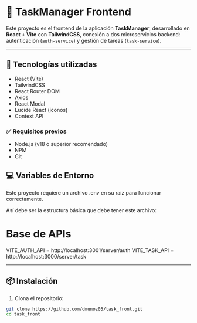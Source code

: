# 🧠 TaskManager Frontend

Este proyecto es el frontend de la aplicación **TaskManager**, desarrollado en **React + Vite** con **TailwindCSS**, conexión a dos microservicios backend: autenticación (`auth-service`) y gestión de tareas (`task-service`).

---

## 🚀 Tecnologías utilizadas

- React (Vite)
- TailwindCSS
- React Router DOM
- Axios
- React Modal
- Lucide React (íconos)
- Context API

### ✅ Requisitos previos

- Node.js (v18 o superior recomendado)
- NPM
- Git

## 💻 Variables de Entorno
Este proyecto requiere un archivo .env en su raíz para funcionar correctamente.

Así debe ser la estructura básica que debe tener este archivo:

# Base de APIs
VITE_AUTH_API = http://localhost:3001/server/auth
VITE_TASK_API = http://localhost:3000/server/task

---

## 📦 Instalación

1. Clona el repositorio:

```bash
git clone https://github.com/dmunoz05/task_front.git
cd task_front